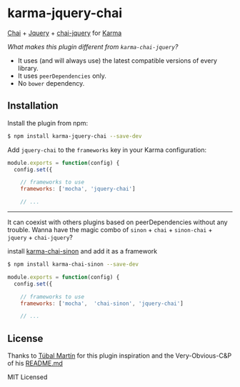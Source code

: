 karma-jquery-chai
=================


[Chai](http://chaijs.com) + [Jquery](https://github.com/jquery/jquery) + [chai-jquery](https://github.com/chaijs/chai-jquery) for [Karma](http://karma-runner.github.io)

*What makes this plugin different from `karma-chai-jquery`?*
* It uses (and will always use) the latest compatible versions of every library.
* It uses `peerDependencies` only.
* No `bower` dependency.

Installation
------------

Install the plugin from npm:

```sh
$ npm install karma-jquery-chai --save-dev
```

Add `jquery-chai` to the `frameworks` key in your Karma configuration:

```js
module.exports = function(config) {
  config.set({

    // frameworks to use
    frameworks: ['mocha', 'jquery-chai']

    // ...
```

---

It can coexist with others plugins based on peerDependencies without any trouble. Wanna have the magic combo of `sinon` + `chai` + `sinon-chai` + `jquery` + `chai-jquery`?

install [karma-chai-sinon](https://github.com/tubalmartin/karma-chai-sinon) and add it as a framework
```bash
$ npm install karma-chai-sinon --save-dev
```


```js
module.exports = function(config) {
  config.set({

    // frameworks to use
    frameworks: ['mocha',  'chai-sinon', 'jquery-chai']

    // ...
```
License
-------
Thanks to [Túbal Martín](https://github.com/tubalmartin) for this plugin inspiration and the Very-Obvious-C&P of his [README.md](https://github.com/tubalmartin/karma-chai-sinon/blob/master/README.md)

MIT Licensed
